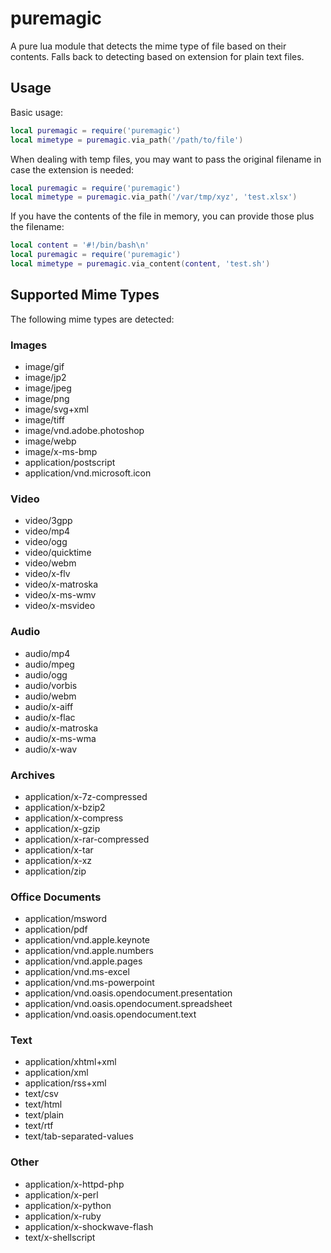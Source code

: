 # puremagic

A pure lua module that detects the mime type of file based on their contents. Falls back to detecting based on extension for plain text files.

## Usage

Basic usage:

```lua
local puremagic = require('puremagic')
local mimetype = puremagic.via_path('/path/to/file')
```

When dealing with temp files, you may want to pass the original filename in case the extension is needed:

```lua
local puremagic = require('puremagic')
local mimetype = puremagic.via_path('/var/tmp/xyz', 'test.xlsx')
```

If you have the contents of the file in memory, you can provide those plus the filename:

```lua
local content = '#!/bin/bash\n'
local puremagic = require('puremagic')
local mimetype = puremagic.via_content(content, 'test.sh')
```

## Supported Mime Types

The following mime types are detected:

### Images

 - image/gif
 - image/jp2
 - image/jpeg
 - image/png
 - image/svg+xml
 - image/tiff
 - image/vnd.adobe.photoshop
 - image/webp
 - image/x-ms-bmp
 - application/postscript
 - application/vnd.microsoft.icon

### Video

 - video/3gpp
 - video/mp4
 - video/ogg
 - video/quicktime
 - video/webm
 - video/x-flv
 - video/x-matroska
 - video/x-ms-wmv
 - video/x-msvideo

### Audio

 - audio/mp4
 - audio/mpeg
 - audio/ogg
 - audio/vorbis
 - audio/webm
 - audio/x-aiff
 - audio/x-flac
 - audio/x-matroska
 - audio/x-ms-wma
 - audio/x-wav

### Archives

 - application/x-7z-compressed
 - application/x-bzip2
 - application/x-compress
 - application/x-gzip
 - application/x-rar-compressed
 - application/x-tar
 - application/x-xz 
 - application/zip

### Office Documents

 - application/msword
 - application/pdf
 - application/vnd.apple.keynote
 - application/vnd.apple.numbers
 - application/vnd.apple.pages
 - application/vnd.ms-excel
 - application/vnd.ms-powerpoint
 - application/vnd.oasis.opendocument.presentation
 - application/vnd.oasis.opendocument.spreadsheet
 - application/vnd.oasis.opendocument.text

### Text

 - application/xhtml+xml
 - application/xml
 - application/rss+xml
 - text/csv
 - text/html
 - text/plain
 - text/rtf
 - text/tab-separated-values

### Other

 - application/x-httpd-php
 - application/x-perl
 - application/x-python
 - application/x-ruby
 - application/x-shockwave-flash
 - text/x-shellscript
